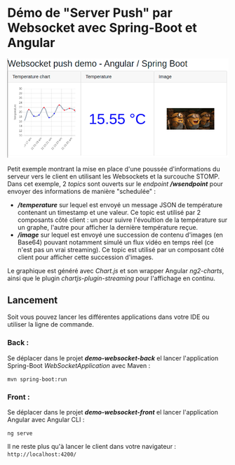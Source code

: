 # Démo de "Server Push" par Websocket avec Spring-Boot et Angular

![Websocket application](./img/websocket-demo.png)

Petit exemple montrant la mise en place d'une poussée d'informations du serveur vers le client en utilisant les Websockets et la surcouche STOMP.
Dans cet exemple, 2 _topics_ sont ouverts sur le _endpoint_ _**/wsendpoint**_ pour envoyer des informations de manière "schedulée" :
- _**/temperature**_ sur lequel est envoyé un message JSON de température contenant un timestamp et une valeur. Ce topic est utilisé par 2 composants côté client : un pour suivre l'évoultion de la température sur un graphe, l'autre pour afficher la dernière température reçue.
- _**/image**_ sur lequel est envoyé une succession de contenu d'images (en Base64) pouvant notamment simulé un flux vidéo en temps réel (ce n'est pas un vrai streaming). Ce topic est utilisé par un composant côté client pour afficher cette succession d'images.

Le graphique est généré avec _Chart.js_ et son wrapper Angular _ng2-charts_, ainsi que le plugin _chartjs-plugin-streaming_ pour l'affichage en continu.

## Lancement

Soit vous pouvez lancer les différentes applications dans votre IDE ou utiliser la ligne de commande.

### Back :
Se déplacer dans le projet _**demo-websocket-back**_ el lancer l'application Spring-Boot _WebSocketApplication_ avec Maven :
```shell
mvn spring-boot:run
```

### Front :
Se déplacer dans le projet _**demo-websocket-front**_ el lancer l'application Angular avec Angular CLI :
```shell
ng serve
```

Il ne reste plus qu'à lancer le client dans votre navigateur :
`http://localhost:4200/`
